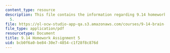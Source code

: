 ```yaml
---
content_type: resource
description: This file contains the information regarding 9.14 homework assignment
  5.
file: https://ol-ocw-studio-app-qa.s3.amazonaws.com/courses/9-14-brain-structure-and-its-origins-spring-2014/bcb0f6a0be8430e74854c1f28f8c876d_MIT9_14S14_Homework5.pdf
file_type: application/pdf
resourcetype: Document
title: 9.14 Homework Assignment 5
uid: bcb0f6a0-be84-30e7-4854-c1f28f8c876d
---
```

